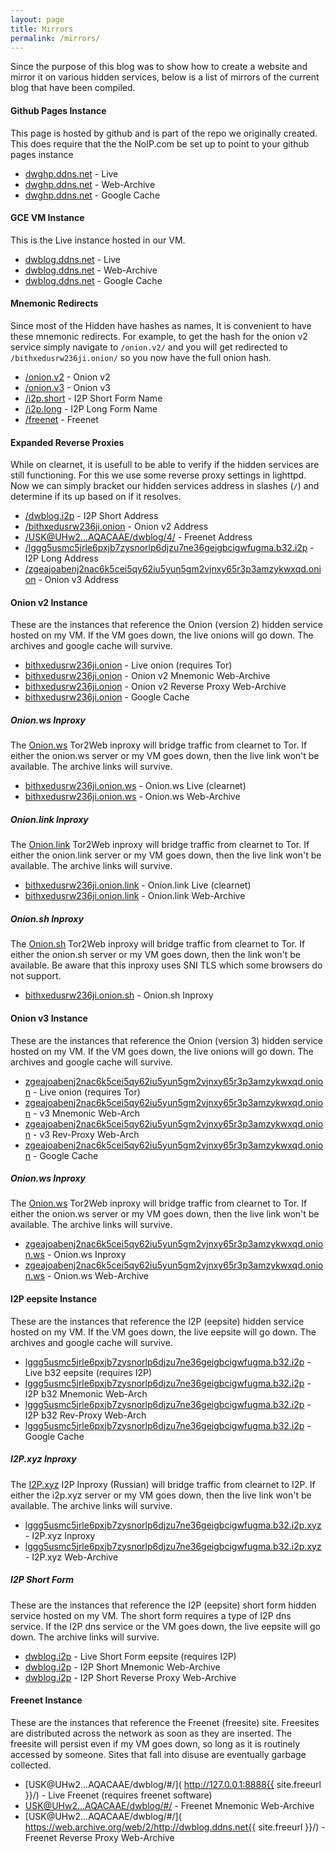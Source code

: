 ```yaml
---
layout: page
title: Mirrors
permalink: /mirrors/
---
```


Since the purpose of this blog was to show how to create a website and mirror it on various hidden services, below is a list of mirrors of the current blog that have been compiled.

#### Github Pages Instance

This page is hosted by github and is part of the repo we originally created.  This does require that the the NoIP.com be set up to point to your github pages instance

* [dwghp.ddns.net]( https://dwghp.ddns.net/) - Live
* [dwghp.ddns.net]( https://web.archive.org/web/2/https://dwghp.ddns.net/) - Web-Archive
* [dwghp.ddns.net]( https://webcache.googleusercontent.com/search?q=cache:https://dwghp.ddns.net/) - Google Cache

#### GCE VM Instance

This is the Live instance hosted in our VM.

* [dwblog.ddns.net]( http://dwblog.ddns.net/) - Live
* [dwblog.ddns.net]( https://web.archive.org/web/2/http://dwblog.ddns.net/) - Web-Archive
* [dwblog.ddns.net]( https://www.google.com/search?q=site:dwblog.ddns.net+inurl:dwblog.ddns.net) - Google Cache

#### Mnemonic Redirects

Since most of the Hidden have hashes as names, It is convenient to have these mnemonic redirects.  For example, to get the hash for the onion v2 service simply navigate to `/onion.v2/` and you will get redirected to `/bithxedusrw236ji.onion/` so you now have the full onion hash.

* [/onion.v2]( /onion.v2/) - Onion v2
* [/onion.v3]( /onion.v3/) - Onion v3
* [/i2p.short]( /i2p.short/) - I2P Short Form Name
* [/i2p.long]( /i2p.long/) - I2P Long Form Name
* [/freenet]( /freenet/) - Freenet

#### Expanded Reverse Proxies

While on clearnet, it is usefull to be able to verify if the hidden services are still functioning.  For this we use some reverse proxy settings in lighttpd.  Now we can simply bracket our hidden services address in slashes (`/`) and determine if its up based on if it resolves. 

* [/dwblog.i2p]( /dwblog.i2p/) - I2P Short Address
* [/bithxedusrw236ji.onion]( /bithxedusrw236ji.onion/) - Onion v2 Address
* [/USK@UHw2...AQACAAE/dwblog/4/]( /USK@UHw2~SAEv7EAmfhb4SO6EVLWRo6NHbKUte-BJ72isCg,v6y94~qHCRvfKdM-90dxC2rHSvykgyEYoZLp45a26NU,AQACAAE/dwblog/4/) - Freenet Address
* [/lggg5usmc5jrle6pxjb7zysnorlp6djzu7ne36geigbcigwfugma.b32.i2p]( /lggg5usmc5jrle6pxjb7zysnorlp6djzu7ne36geigbcigwfugma.b32.i2p/) - I2P Long Address
* [/zgeajoabenj2nac6k5cei5qy62iu5yun5gm2vjnxy65r3p3amzykwxqd.onion]( /zgeajoabenj2nac6k5cei5qy62iu5yun5gm2vjnxy65r3p3amzykwxqd.onion/) - Onion v3 Address

#### Onion v2 Instance

These are the instances that reference the Onion (version 2) hidden service hosted on my VM.  If the VM goes down, the live onions will go down.  The archives and google cache will survive.

* [bithxedusrw236ji.onion]( http://bithxedusrw236ji.onion/) - Live onion (requires Tor)
* [bithxedusrw236ji.onion]( https://web.archive.org/web/2/http://dwblog.ddns.net/onion.v2/) - Onion v2 Mnemonic Web-Archive
* [bithxedusrw236ji.onion]( https://web.archive.org/web/2/http://dwblog.ddns.net/bithxedusrw236ji.onion/) - Onion v2 Reverse Proxy Web-Archive
* [bithxedusrw236ji.onion]( https://www.google.com/search?q=bithxedusrw236ji+OR+inurl:bithxedusrw236ji) - Google Cache

##### **Onion.ws Inproxy**

The [Onion.ws](http://onion.ws/) Tor2Web inproxy will bridge traffic from clearnet to Tor.  If either the onion.ws server or my VM goes down, then the live link won't be available.  The archive links will survive.

* [bithxedusrw236ji.onion.ws]( http://bithxedusrw236ji.onion.ws/) - Onion.ws Live (clearnet)
* [bithxedusrw236ji.onion.ws]( https://web.archive.org/web/2/http://bithxedusrw236ji.onion.ws/) - Onion.ws Web-Archive

##### **Onion.link Inproxy**

The [Onion.link](http://onion.link/) Tor2Web inproxy will bridge traffic from clearnet to Tor.  If either the onion.link server or my VM goes down, then the live link won't be available.  The archive links will survive.

* [bithxedusrw236ji.onion.link]( http://bithxedusrw236ji.onion.link/) - Onion.link Live (clearnet)
* [bithxedusrw236ji.onion.link]( https://web.archive.org/web/2/http://bithxedusrw236ji.onion.link/) - Onion.link Web-Archive

##### **Onion.sh Inproxy**

The [Onion.sh](https://onion.sh/) Tor2Web inproxy will bridge traffic from clearnet to Tor.  If either the onion.sh server or my VM goes down, then the link won't be available.  Be aware that this inproxy uses SNI TLS which some browsers do not support.

* [bithxedusrw236ji.onion.sh]( https://bithxedusrw236ji.onion.sh/) - Onion.sh Inproxy

#### Onion v3 Instance

These are the instances that reference the Onion (version 3) hidden service hosted on my VM.  If the VM goes down, the live onions will go down.  The archives and google cache will survive.

* [zgeajoabenj2nac6k5cei5qy62iu5yun5gm2vjnxy65r3p3amzykwxqd.onion]( http://zgeajoabenj2nac6k5cei5qy62iu5yun5gm2vjnxy65r3p3amzykwxqd.onion/) - Live onion (requires Tor)
* [zgeajoabenj2nac6k5cei5qy62iu5yun5gm2vjnxy65r3p3amzykwxqd.onion]( https://web.archive.org/web/2/http://dwblog.ddns.net/onion.v3/) - v3 Mnemonic Web-Arch
* [zgeajoabenj2nac6k5cei5qy62iu5yun5gm2vjnxy65r3p3amzykwxqd.onion]( https://web.archive.org/web/2/http://dwblog.ddns.net/zgeajoabenj2nac6k5cei5qy62iu5yun5gm2vjnxy65r3p3amzykwxqd.onion/) - v3 Rev-Proxy Web-Arch
* [zgeajoabenj2nac6k5cei5qy62iu5yun5gm2vjnxy65r3p3amzykwxqd.onion]( https://www.google.com/search?q=zgeajoabenj2nac6k5cei5qy62iu5yun5gm2vjnxy65r3p3amzykwxqd+OR+inurl:zgeajoabenj2nac6k5cei5qy62iu5yun5gm2vjnxy65r3p3amzykwxqd) - Google Cache

##### **Onion.ws Inproxy**

The [Onion.ws](http://onion.ws/) Tor2Web inproxy will bridge traffic from clearnet to Tor.  If either the onion.ws server or my VM goes down, then the live link won't be available.  The archive links will survive.

* [zgeajoabenj2nac6k5cei5qy62iu5yun5gm2vjnxy65r3p3amzykwxqd.onion.ws]( http://zgeajoabenj2nac6k5cei5qy62iu5yun5gm2vjnxy65r3p3amzykwxqd.onion.ws/) - Onion.ws Inproxy
* [zgeajoabenj2nac6k5cei5qy62iu5yun5gm2vjnxy65r3p3amzykwxqd.onion.ws]( https://web.archive.org/web/2/http://zgeajoabenj2nac6k5cei5qy62iu5yun5gm2vjnxy65r3p3amzykwxqd.onion.ws/) - Onion.ws Web-Archive

#### I2P eepsite Instance

These are the instances that reference the I2P (eepsite) hidden service hosted on my VM.  If the VM goes down, the live eepsite will go down.  The archives and google cache will survive.

* [lggg5usmc5jrle6pxjb7zysnorlp6djzu7ne36geigbcigwfugma.b32.i2p]( http://lggg5usmc5jrle6pxjb7zysnorlp6djzu7ne36geigbcigwfugma.b32.i2p/) - Live b32 eepsite (requires I2P)
* [lggg5usmc5jrle6pxjb7zysnorlp6djzu7ne36geigbcigwfugma.b32.i2p]( https://web.archive.org/web/2/http://dwblog.ddns.net/i2p.long/) - I2P b32 Mnemonic Web-Arch
* [lggg5usmc5jrle6pxjb7zysnorlp6djzu7ne36geigbcigwfugma.b32.i2p]( https://web.archive.org/web/2/http://dwblog.ddns.net/lggg5usmc5jrle6pxjb7zysnorlp6djzu7ne36geigbcigwfugma.b32.i2p/) - I2P b32 Rev-Proxy Web-Arch
* [lggg5usmc5jrle6pxjb7zysnorlp6djzu7ne36geigbcigwfugma.b32.i2p]( https://www.google.com/search?q=lggg5usmc5jrle6pxjb7zysnorlp6djzu7ne36geigbcigwfugma+OR+inurl:lggg5usmc5jrle6pxjb7zysnorlp6djzu7ne36geigbcigwfugma) - Google Cache

##### **I2P.xyz Inproxy**

The [I2P.xyz](http://i2p.xyz/) I2P Inproxy (Russian) will bridge traffic from clearnet to I2P.  If either the i2p.xyz server or my VM goes down, then the live link won't be available.  The archive links will survive.

* [lggg5usmc5jrle6pxjb7zysnorlp6djzu7ne36geigbcigwfugma.b32.i2p.xyz]( http://lggg5usmc5jrle6pxjb7zysnorlp6djzu7ne36geigbcigwfugma.b32.i2p.xyz/) - I2P.xyz Inproxy
* [lggg5usmc5jrle6pxjb7zysnorlp6djzu7ne36geigbcigwfugma.b32.i2p.xyz]( https://web.archive.org/web/2/http://lggg5usmc5jrle6pxjb7zysnorlp6djzu7ne36geigbcigwfugma.b32.i2p.xyz/) - I2P.xyz Web-Archive

##### **I2P Short Form**

These are the instances that reference the I2P (eepsite) short form hidden service hosted on my VM.  The short form requires a type of I2P dns service.  If the I2P dns service or the VM goes down, the live eepsite will go down.  The archive links will survive.

* [dwblog.i2p]( http://dwblog.i2p/) - Live Short Form eepsite (requires I2P)
* [dwblog.i2p]( https://web.archive.org/web/2/http://dwblog.ddns.net/i2p.short/) - I2P Short Mnemonic Web-Archive
* [dwblog.i2p]( https://web.archive.org/web/2/http://dwblog.ddns.net/dwblog.i2p/) - I2P Short Reverse Proxy Web-Archive

#### Freenet Instance

These are the instances that reference the Freenet (freesite) site.  Freesites are distributed across the network as soon as they are inserted.  The freesite will persist even if my VM goes down, so long as it is routinely accessed by someone.  Sites that fall into disuse are eventually garbage collected.

* [USK@UHw2...AQACAAE/dwblog/#/]( http://127.0.0.1:8888{{ site.freeurl }}/) - Live Freenet (requires freenet software)
* [USK@UHw2...AQACAAE/dwblog/#/]( https://web.archive.org/web/2/http://dwblog.ddns.net/freenet/) - Freenet Mnemonic Web-Archive
* [USK@UHw2...AQACAAE/dwblog/#/]( https://web.archive.org/web/2/http://dwblog.ddns.net{{ site.freeurl }}/) - Freenet Reverse Proxy Web-Archive
